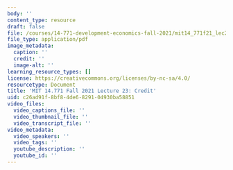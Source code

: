 ```yaml
---
body: ''
content_type: resource
draft: false
file: /courses/14-771-development-economics-fall-2021/mit14_771f21_lec23.pdf
file_type: application/pdf
image_metadata:
  caption: ''
  credit: ''
  image-alt: ''
learning_resource_types: []
license: https://creativecommons.org/licenses/by-nc-sa/4.0/
resourcetype: Document
title: 'MIT 14.771 Fall 2021 Lecture 23: Credit'
uid: c26ad91f-8bf8-4de6-8291-04930ba58851
video_files:
  video_captions_file: ''
  video_thumbnail_file: ''
  video_transcript_file: ''
video_metadata:
  video_speakers: ''
  video_tags: ''
  youtube_description: ''
  youtube_id: ''
---
```

